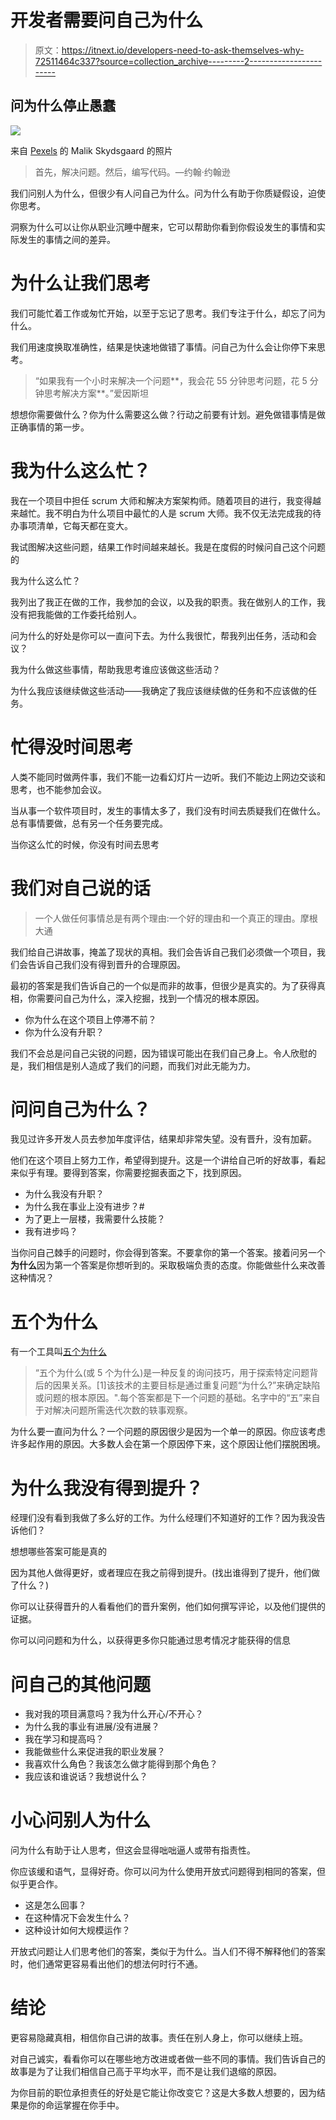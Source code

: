 # 开发者需要问自己为什么

> 原文：<https://itnext.io/developers-need-to-ask-themselves-why-72511464c337?source=collection_archive---------2----------------------->

## 问为什么停止愚蠢

![](img/30cdd62868cf27b2a7f4062c6a129327.png)

来自 [Pexels](https://www.pexels.com/photo/gray-spiral-staircase-with-black-metal-railings-12132204/?utm_content=attributionCopyText&utm_medium=referral&utm_source=pexels) 的 Malik Skydsgaard 的照片

> 首先，解决问题。然后，编写代码。—约翰·约翰逊

我们问别人为什么，但很少有人问自己为什么。问为什么有助于你质疑假设，迫使你思考。

洞察为什么可以让你从职业沉睡中醒来，它可以帮助你看到你假设发生的事情和实际发生的事情之间的差异。

# 为什么让我们思考

我们可能忙着工作或匆忙开始，以至于忘记了思考。我们专注于什么，却忘了问为什么。

我们用速度换取准确性，结果是快速地做错了事情。问自己为什么会让你停下来思考。

> “如果我有一个小时来解决一个问题**，我会花 55 分钟思考问题，花 5 分钟思考解决方案**。”爱因斯坦

想想你需要做什么？你为什么需要这么做？行动之前要有计划。避免做错事情是做正确事情的第一步。

# 我为什么这么忙？

我在一个项目中担任 scrum 大师和解决方案架构师。随着项目的进行，我变得越来越忙。我不明白为什么项目中最忙的人是 scrum 大师。我不仅无法完成我的待办事项清单，它每天都在变大。

我试图解决这些问题，结果工作时间越来越长。我是在度假的时候问自己这个问题的

我为什么这么忙？

我列出了我正在做的工作，我参加的会议，以及我的职责。我在做别人的工作，我没有把我能做的工作委托给别人。

问为什么的好处是你可以一直问下去。为什么我很忙，帮我列出任务，活动和会议？

我为什么做这些事情，帮助我思考谁应该做这些活动？

为什么我应该继续做这些活动——我确定了我应该继续做的任务和不应该做的任务。

# **忙得没时间思考**

人类不能同时做两件事，我们不能一边看幻灯片一边听。我们不能边上网边交谈和思考，也不能参加会议。

当从事一个软件项目时，发生的事情太多了，我们没有时间去质疑我们在做什么。总有事情要做，总有另一个任务要完成。

当你这么忙的时候，你没有时间去思考

# **我们对自己说的话**

> 一个人做任何事情总是有两个理由:一个好的理由和一个真正的理由。摩根大通

我们给自己讲故事，掩盖了现状的真相。我们会告诉自己我们必须做一个项目，我们会告诉自己我们没有得到晋升的合理原因。

最初的答案是我们告诉自己的一个似是而非的故事，但很少是真实的。为了获得真相，你需要问自己为什么，深入挖掘，找到一个情况的根本原因。

*   你为什么在这个项目上停滞不前？
*   你为什么没有升职？

我们不会总是问自己尖锐的问题，因为错误可能出在我们自己身上。令人欣慰的是，我们相信是别人造成了我们的问题，而我们对此无能为力。

# **问问自己为什么？**

我见过许多开发人员去参加年度评估，结果却非常失望。没有晋升，没有加薪。

他们在这个项目上努力工作，希望得到提升。这是一个讲给自己听的好故事，看起来似乎有理。要得到答案，你需要挖掘表面之下，找到原因。

*   为什么我没有升职？
*   为什么我在事业上没有进步？#
*   为了更上一层楼，我需要什么技能？
*   我有进步吗？

当你问自己棘手的问题时，你会得到答案。不要拿你的第一个答案。接着问另一个**为什么**因为第一个答案是你想听到的。采取极端负责的态度。你能做些什么来改善这种情况？

# 五个为什么

有一个工具叫[五个为什么](https://en.wikipedia.org/wiki/Five_whys)

> “五个为什么(或 5 个为什么)是一种反复的询问技巧，用于探索特定问题背后的因果关系。[1]该技术的主要目标是通过重复问题“为什么?”来确定缺陷或问题的根本原因。".每个答案都是下一个问题的基础。名字中的“五”来自于对解决问题所需迭代次数的轶事观察。

为什么要一直问为什么？一个问题的原因很少是因为一个单一的原因。你应该考虑许多起作用的原因。大多数人会在第一个原因停下来，这个原因让他们摆脱困境。

# 为什么我没有得到提升？

经理们没有看到我做了多么好的工作。为什么经理们不知道好的工作？因为我没告诉他们？

想想哪些答案可能是真的

因为其他人做得更好，或者理应在我之前得到提升。(找出谁得到了提升，他们做了什么？)

你可以让获得晋升的人看看他们的晋升案例，他们如何撰写评论，以及他们提供的证据。

你可以问问题和为什么，以获得更多你只能通过思考情况才能获得的信息

# **问自己的其他问题**

*   我对我的项目满意吗？我为什么开心/不开心？
*   为什么我的事业有进展/没有进展？
*   我在学习和提高吗？
*   我能做些什么来促进我的职业发展？
*   我喜欢什么角色？我该怎么做才能得到那个角色？
*   我应该和谁说话？我想说什么？

# 小心问别人为什么

问为什么有助于让人思考，但这会显得咄咄逼人或带有指责性。

你应该缓和语气，显得好奇。你可以问为什么使用开放式问题得到相同的答案，但似乎更合作。

*   这是怎么回事？
*   在这种情况下会发生什么？
*   这种设计如何大规模运作？

开放式问题让人们思考他们的答案，类似于为什么。当人们不得不解释他们的答案时，他们通常更容易看出他们的想法何时行不通。

# **结论**

更容易隐藏真相，相信你自己讲的故事。责任在别人身上，你可以继续上班。

对自己诚实，看看你可以在哪些地方改进或者做一些不同的事情。我们告诉自己的故事是为了让我们相信自己高于平均水平，而不是让我们退缩的原因。

为你目前的职位承担责任的好处是它能让你改变它？这是大多数人想要的，因为结果是你的命运掌握在你手中。
